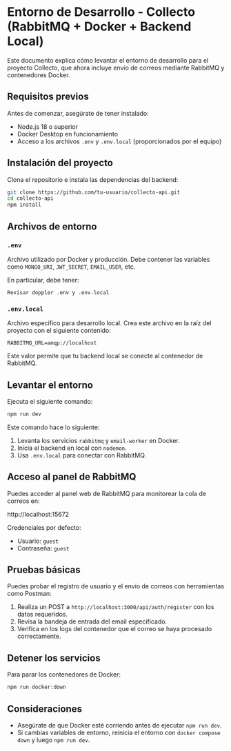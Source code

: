 
# Entorno de Desarrollo - Collecto (RabbitMQ + Docker + Backend Local)

Este documento explica cómo levantar el entorno de desarrollo para el proyecto Collecto, que ahora incluye envío de correos mediante RabbitMQ y contenedores Docker.

## Requisitos previos

Antes de comenzar, asegúrate de tener instalado:

- Node.js 18 o superior
- Docker Desktop en funcionamiento
- Acceso a los archivos `.env` y `.env.local` (proporcionados por el equipo)

## Instalación del proyecto

Clona el repositorio e instala las dependencias del backend:

```bash
git clone https://github.com/tu-usuario/collecto-api.git
cd collecto-api
npm install
```

## Archivos de entorno

### `.env`

Archivo utilizado por Docker y producción. Debe contener las variables como `MONGO_URI`, `JWT_SECRET`, `EMAIL_USER`, etc.

En particular, debe tener:

```env
Revisar doppler .env y .env.local
```

### `.env.local`

Archivo específico para desarrollo local. Crea este archivo en la raíz del proyecto con el siguiente contenido:

```env
RABBITMQ_URL=amqp://localhost
```

Este valor permite que tu backend local se conecte al contenedor de RabbitMQ.

## Levantar el entorno

Ejecuta el siguiente comando:

```bash
npm run dev
```

Este comando hace lo siguiente:

1. Levanta los servicios `rabbitmq` y `email-worker` en Docker.
2. Inicia el backend en local con `nodemon`.
3. Usa `.env.local` para conectar con RabbitMQ.

## Acceso al panel de RabbitMQ

Puedes acceder al panel web de RabbitMQ para monitorear la cola de correos en:

http://localhost:15672

Credenciales por defecto:

- Usuario: `guest`
- Contraseña: `guest`

## Pruebas básicas

Puedes probar el registro de usuario y el envío de correos con herramientas como Postman:

1. Realiza un POST a `http://localhost:3000/api/auth/register` con los datos requeridos.
2. Revisa la bandeja de entrada del email especificado.
3. Verifica en los logs del contenedor que el correo se haya procesado correctamente.

## Detener los servicios

Para parar los contenedores de Docker:

```bash
npm run docker:down
```

## Consideraciones

- Asegúrate de que Docker esté corriendo antes de ejecutar `npm run dev`.
- Si cambias variables de entorno, reinicia el entorno con `docker compose down` y luego `npm run dev`.
